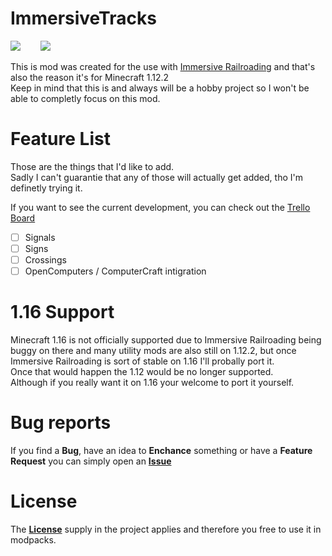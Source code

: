 # ImmersiveTracks


<a href="https://www.curseforge.com/minecraft/mc-mods/immersive-tracks"><img src="http://cf.way2muchnoise.eu/versions/For%20Minecraft_479645_all.svg"/><a/>  
<a href="https://www.curseforge.com/minecraft/mc-mods/immersive-tracks"><img src="http://cf.way2muchnoise.eu/full_479645_Downloads.svg"/><a/>
  
This is mod was created for the use with [Immersive Railroading](https://github.com/TeamOpenIndustry/ImmersiveRailroading "Immersive Railroading") and that's also the reason it's for Minecraft 1.12.2 <br >
Keep in mind that this is and always will be a hobby project so I won't be able to completly focus on this mod.

# Feature List

Those are the things that I'd like to add. <br />
Sadly I can't guarantie that any of those will actually get added, tho I'm definetly trying it.

If you want to see the current development, you can check out the [Trello Board](https://trello.com/b/yhs2ZZ6V/immersive-tracks "Immersive Tracks - Trello Board")

* [ ] Signals
* [ ] Signs
* [ ] Crossings
* [ ] OpenComputers / ComputerCraft intigration

# 1.16 Support

Minecraft 1.16 is not officially supported due to Immersive Railroading being buggy on there and many utility mods are also still on 1.12.2, but once Immersive Railroading is sort of stable on 1.16 I'll probally port it. <br />
Once that would happen the 1.12 would be no longer supported. <br />
Although if you really want it on 1.16 your welcome to port it yourself.

# Bug reports

If you find a **Bug**, have an idea to **Enchance** something or have a **Feature Request** you can simply open an [**Issue**](https://github.com/psyGamer/cQualizer/issues/new/choose "Open an Issue")

# License

The [**License**](https://github.com/psyGamer/ImmersiveTracks/blob/master/LICENSE "MIT License") supply in the project applies and therefore you free to use it in modpacks.
